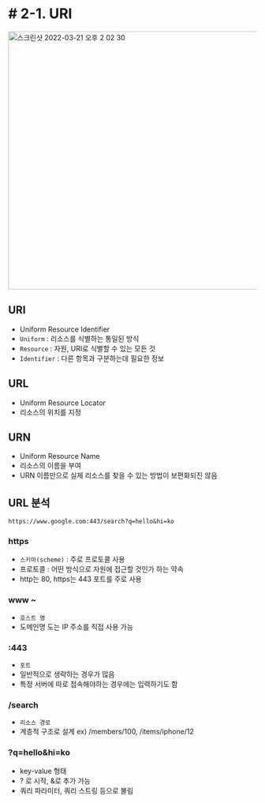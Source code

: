 # # 2-1. URI

<img width="523" alt="스크린샷 2022-03-21 오후 2 02 30" src="https://user-images.githubusercontent.com/97823928/159207731-d049b798-1e76-4fd5-a90a-6c35d98e21a3.png">

## URI
* Uniform Resource Identifier
* ```Uniform``` : 리소스를 식별하는 통일된 방식
* ```Resource``` : 자원, URI로 식별할 수 있는 모든 것
* ```Identifier``` : 다른 항목과 구분하는데 필요한 정보

## URL 
* Uniform Resource Locator
* 리소스의 위치를 지정

## URN
* Uniform Resource Name
* 리소스의 이름을 부여
* URN 이름만으로 실제 리소스를 찾을 수 있는 방법이 보편화되진 않음

## URL 분석
``` 
https://www.google.com:443/search?q=hello&hi=ko
```

### https
* ```스키마(scheme)``` : 주로 프로토콜 사용
* 프로토콜 : 어떤 방식으로 자원에 접근할 것인가 하는 약속
* http는 80, https는 443 포트를 주로 사용

### www ~
* ```호스트 명```
* 도메인명 도는 IP 주소를 직접 사용 가능

### :443
* ```포트```
* 일반적으로 생략하는 경우가 많음
* 특정 서버에 따로 접속해야하는 경우에는 입력하기도 함

### /search
* ```리소스 경로```
* 계층적 구조로 설계 ex) /members/100, /items/iphone/12

### ?q=hello&hi=ko
* key-value 형태
* ? 로 시작, &로 추가 가능
* 쿼리 파라미터, 쿼리 스트링 등으로 불림




